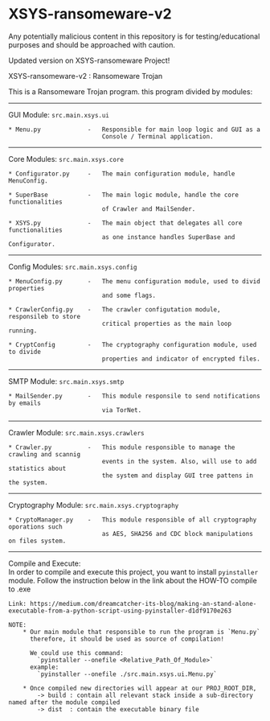 # XSYS-ransomeware-v2

Any potentially malicious content in this repository is for testing/educational purposes and should be approached with caution.

Updated version on XSYS-ransomeware Project!


XSYS-ransomeware-v2 : Ransomeware Trojan


This is a Ransomeware Trojan program.
this program divided by modules:

---
GUI Module: `src.main.xsys.ui`

    * Menu.py             -   Responsible for main loop logic and GUI as a 
                              Console / Terminal application.
---
Core Modules: `src.main.xsys.core`

    * Configurator.py     -   The main configuration module, handle MenuConfig.
    
    * SuperBase           -   The main logic module, handle the core functionalities
                              of Crawler and MailSender.
    
    * XSYS.py             -   The main object that delegates all core functionalities 
                              as one instance handles SuperBase and Configurator. 
---
Config Modules: `src.main.xsys.config`

    * MenuConfig.py       -   The menu configuration module, used to divid properties 
                              and some flags.
    
    * CrawlerConfig.py    -   The crawler configutation module, responsileb to store 
                              critical properties as the main loop running.
    
    * CryptConfig         -   The cryptography configuration module, used to divide 
                              properties and indicator of encrypted files.
---   
SMTP Module: `src.main.xsys.smtp`

    * MailSender.py       -   This module responsile to send notifications by emails
                              via TorNet.
--- 
Crawler Module: `src.main.xsys.crawlers`

    * Crawler.py          -   This module responsible to manage the crawling and scannig
                              events in the system. Also, will use to add statistics about
                              the system and display GUI tree pattens in the system.
---                            
Cryptography Module: `src.main.xsys.cryptography`

    * CryptoManager.py    -   This module responsible of all cryptography oporations such
                              as AES, SHA256 and CDC block manipulations on files system.                             
---
Compile and Execute:    
    In order to compile and execute this project,
    you want to install `pyinstaller` module.
    Follow the instruction below in the link about the HOW-TO compile to .exe
    
    Link: https://medium.com/dreamcatcher-its-blog/making-an-stand-alone-executable-from-a-python-script-using-pyinstaller-d1df9170e263
    
    NOTE:
        * Our main module that responsible to run the program is `Menu.py`
          therefore, it should be used as source of compilation! 
        
          We could use this command:
            `pyinstaller --onefile <Relative_Path_Of_Module>`
          example:
            `pyinstaller --onefile ./src.main.xsys.ui.Menu.py`
            
        * Once compiled new directories will appear at our PROJ_ROOT_DIR, 
            -> build : contain all relevant stack inside a sub-directory named after the module compiled
            -> dist  : contain the executable binary file  
